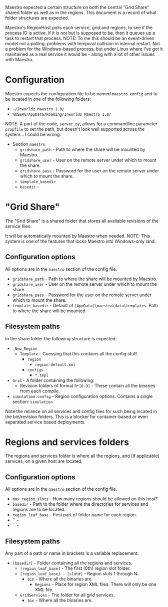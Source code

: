 Maestro expected a certain structure on both the central "Grid Share" shared folder as well as in the regions.  This document is a record of what folder structures are expected.

Maestro's RegionHost polls each service, grid and regions, to see if the process ID is active.  If it is not but is supposed to be, then it queues up a task to restart that process.
NOTE: To me this should be an event-driven model not a polling: problems with temporal collision in internal restart.  Not a problem for the Windows-based process, but under Linux where I've got it maintained as a real service it would be - along with a lot of other issues with Maestro.

# Configuration

Maestro expects the configuration file to be named `maestro.config` and to be located in one of the following folders:
* `~/Inworldz Maestro 1.0/`
* `%USER%/AppData/Roaming/Inworldz Maestro 1.0/`

NOTE: A part of the code, `server.py`, allows for a commandline parameter `propfile` to set the path, but doesn't look well supported across the system...  I could be wrong.

* Section `maestro`
    * `gridshare_path` - Path to where the share will be mounted by Maestro.
    * `gridshare_user` - User on the remote server under which to mount the share.
    * `gridshare_pass` - Password for the user on the remote server under which to mount the share.
    * `template_basedir`
    * `basedir` - 

# "Grid Share"

The "Grid Share" is a shared folder that stores all available revisions of the service files.

It will be automatically mounted by Maestro when needed.  NOTE: This system is one of the features that locks Maestro into Windows-only land.

## Configuration options

All options are in the `maestro` section of the config file.

* `gridshare_path` - Path to where the share will be mounted by Maestro.
* `gridshare_user` - User on the remote server under which to mount the share.
* `gridshare_pass` - Password for the user on the remote server under which to mount the share.
* `template_basedir` - Default of `[AppData]\maestro\data\templates`.  Path to where the share will be mounted.


## Filesystem paths

In the share folder the following structure is expected:

* `_New_Region`
    * `Template` - Guessing that this contains all the config stuff.
        * `region`
            * `region-default.xml`
        * `configs`
            * `*.tmpl`
* `Grid` - A folder containing the following:
    * Revision folders of format `R*[0-9]` - These contain all the binaries from each compile.
* `simulation.config` - Region configuration options. Contains a single section: `simulation`

Note the reliance on all services and config files for such being located in the bin/revision folders.  This is a blocker for container-based or even separated service based deployments.

# Regions and services folders

The regions and services folder is where all the regions, and (if applicable) services, on a given host are located.

## Configuration options

All options are in the `maestro` section of the config file.

* `max_region_slots` - How many regions should be allowed on this host?
* `basedir` - Path to the folder where the directories for services and regions are to be located.
* `region_leaf_base` - First part of folder name for each region.
* `` - 
* `` - 

## Filesystem paths

Any part of a path or name in brackets is a variable replacement.

* `[basedir]` - Folder containing all the regions and services.
    * `[region_leaf_base]` - The first (0th) region slot folder.
    * `[region_leaf_base] - [slot#]` - Region slots 1 through N.
        * `bin` - Where all the binaries are.
            * `Regions` - Place for region XML files.  There will only be one XML file.
    * `GridServices` - The folder for all grid services.
        * `bin` - Where all the binaries are.

